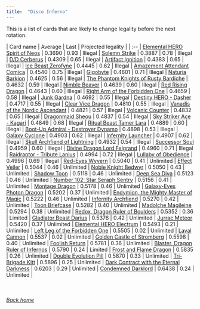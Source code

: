 ```yaml
---
title:  "Disco Inferno"
---
```


This is a list of cards that are likely to change legality before the next rotation.

| Card name | Average | Last | Projected legality |
| :-- |
[Elemental HERO Spirit of Neos](https://db.ygoprodeck.com/card/?search=Elemental%20HERO%20Spirit%20of%20Neos) | 0.3690 | 0.93 | Illegal |
[Solemn Strike](https://db.ygoprodeck.com/card/?search=Solemn%20Strike) | 0.3887 | 0.78 | Illegal |
[D/D Cerberus](https://db.ygoprodeck.com/card/?search=D/D%20Cerberus) | 0.4309 | 0.65 | Illegal |
[Artifact Ignition](https://db.ygoprodeck.com/card/?search=Artifact%20Ignition) | 0.4383 | 0.65 | Illegal |
[Ice Beast Zerofyne](https://db.ygoprodeck.com/card/?search=Ice%20Beast%20Zerofyne) | 0.4445 | 0.62 | Illegal |
[Amazement Attendant Comica](https://db.ygoprodeck.com/card/?search=Amazement%20Attendant%20Comica) | 0.4540 | 0.75 | Illegal |
[Gigobyte](https://db.ygoprodeck.com/card/?search=Gigobyte) | 0.4601 | 0.71 | Illegal |
[Naturia Barkion](https://db.ygoprodeck.com/card/?search=Naturia%20Barkion) | 0.4625 | 0.56 | Illegal |
[The Phantom Knights of Rusty Bardiche](https://db.ygoprodeck.com/card/?search=The%20Phantom%20Knights%20of%20Rusty%20Bardiche) | 0.4632 | 0.59 | Illegal |
[Nimble Beaver](https://db.ygoprodeck.com/card/?search=Nimble%20Beaver) | 0.4639 | 0.60 | Illegal |
[Red Rising Dragon](https://db.ygoprodeck.com/card/?search=Red%20Rising%20Dragon) | 0.4643 | 0.60 | Illegal |
[Right Arm of the Forbidden One](https://db.ygoprodeck.com/card/?search=Right%20Arm%20of%20the%20Forbidden%20One) | 0.4659 | 0.58 | Illegal |
[Junk Gardna](https://db.ygoprodeck.com/card/?search=Junk%20Gardna) | 0.4692 | 0.55 | Illegal |
[Destiny HERO - Dasher](https://db.ygoprodeck.com/card/?search=Destiny%20HERO%20-%20Dasher) | 0.4717 | 0.55 | Illegal |
[Clear Vice Dragon](https://db.ygoprodeck.com/card/?search=Clear%20Vice%20Dragon) | 0.4810 | 0.55 | Illegal |
[Vanadis of the Nordic Ascendant](https://db.ygoprodeck.com/card/?search=Vanadis%20of%20the%20Nordic%20Ascendant) | 0.4821 | 0.57 | Illegal |
[Volcanic Counter](https://db.ygoprodeck.com/card/?search=Volcanic%20Counter) | 0.4832 | 0.65 | Illegal |
[Dragonmaid Sheou](https://db.ygoprodeck.com/card/?search=Dragonmaid%20Sheou) | 0.4837 | 0.54 | Illegal |
[Sky Striker Ace - Kagari](https://db.ygoprodeck.com/card/?search=Sky%20Striker%20Ace%20-%20Kagari) | 0.4849 | 0.68 | Illegal |
[Ritual Beast Tamer Lara](https://db.ygoprodeck.com/card/?search=Ritual%20Beast%20Tamer%20Lara) | 0.4889 | 0.60 | Illegal |
[Boot-Up Admiral - Destroyer Dynamo](https://db.ygoprodeck.com/card/?search=Boot-Up%20Admiral%20-%20Destroyer%20Dynamo) | 0.4898 | 0.53 | Illegal |
[Galaxy Cyclone](https://db.ygoprodeck.com/card/?search=Galaxy%20Cyclone) | 0.4903 | 0.62 | Illegal |
[Infernity Launcher](https://db.ygoprodeck.com/card/?search=Infernity%20Launcher) | 0.4907 | 0.62 | Illegal |
[Skull Archfiend of Lightning](https://db.ygoprodeck.com/card/?search=Skull%20Archfiend%20of%20Lightning) | 0.4932 | 0.54 | Illegal |
[Successor Soul](https://db.ygoprodeck.com/card/?search=Successor%20Soul) | 0.4959 | 0.60 | Illegal |
[Divine Dragon Lord Felgrand](https://db.ygoprodeck.com/card/?search=Divine%20Dragon%20Lord%20Felgrand) | 0.4960 | 0.71 | Illegal |
[Raidraptor - Tribute Lanius](https://db.ygoprodeck.com/card/?search=Raidraptor%20-%20Tribute%20Lanius) | 0.4994 | 0.72 | Illegal |
[Lullaby of Obedience](https://db.ygoprodeck.com/card/?search=Lullaby%20of%20Obedience) | 0.4996 | 0.69 | Illegal |
[Red-Eyes Wyvern](https://db.ygoprodeck.com/card/?search=Red-Eyes%20Wyvern) | 0.5040 | 0.41 | Unlimited |
[Effect Veiler](https://db.ygoprodeck.com/card/?search=Effect%20Veiler) | 0.5044 | 0.46 | Unlimited |
[Noble Knight Bedwyr](https://db.ygoprodeck.com/card/?search=Noble%20Knight%20Bedwyr) | 0.5050 | 0.43 | Unlimited |
[Shadow Toon](https://db.ygoprodeck.com/card/?search=Shadow%20Toon) | 0.5118 | 0.46 | Unlimited |
[Deep Sea Diva](https://db.ygoprodeck.com/card/?search=Deep%20Sea%20Diva) | 0.5123 | 0.46 | Unlimited |
[Number 102: Star Seraph Sentry](https://db.ygoprodeck.com/card/?search=Number%20102:%20Star%20Seraph%20Sentry) | 0.5156 | 0.41 | Unlimited |
[Montage Dragon](https://db.ygoprodeck.com/card/?search=Montage%20Dragon) | 0.5178 | 0.46 | Unlimited |
[Galaxy-Eyes Photon Dragon](https://db.ygoprodeck.com/card/?search=Galaxy-Eyes%20Photon%20Dragon) | 0.5202 | 0.37 | Unlimited |
[Endymion, the Mighty Master of Magic](https://db.ygoprodeck.com/card/?search=Endymion,%20the%20Mighty%20Master%20of%20Magic) | 0.5222 | 0.46 | Unlimited |
[Infernity Archfiend](https://db.ygoprodeck.com/card/?search=Infernity%20Archfiend) | 0.5270 | 0.42 | Unlimited |
[Toon Briefcase](https://db.ygoprodeck.com/card/?search=Toon%20Briefcase) | 0.5282 | 0.40 | Unlimited |
[Madolche Magileine](https://db.ygoprodeck.com/card/?search=Madolche%20Magileine) | 0.5294 | 0.38 | Unlimited |
[Redox, Dragon Ruler of Boulders](https://db.ygoprodeck.com/card/?search=Redox,%20Dragon%20Ruler%20of%20Boulders) | 0.5352 | 0.36 | Limited |
[Gladiator Beast Darius](https://db.ygoprodeck.com/card/?search=Gladiator%20Beast%20Darius) | 0.5376 | 0.42 | Unlimited |
[Jurrac Meteor](https://db.ygoprodeck.com/card/?search=Jurrac%20Meteor) | 0.5420 | 0.37 | Unlimited |
[Elemental HERO Electrum](https://db.ygoprodeck.com/card/?search=Elemental%20HERO%20Electrum) | 0.5493 | 0.21 | Unlimited |
[Left Leg of the Forbidden One](https://db.ygoprodeck.com/card/?search=Left%20Leg%20of%20the%20Forbidden%20One) | 0.5505 | 0.02 | Unlimited |
[Laval Cannon](https://db.ygoprodeck.com/card/?search=Laval%20Cannon) | 0.5537 | 0.02 | Unlimited |
[Golden Castle of Stromberg](https://db.ygoprodeck.com/card/?search=Golden%20Castle%20of%20Stromberg) | 0.5598 | 0.40 | Unlimited |
[Foolish Return](https://db.ygoprodeck.com/card/?search=Foolish%20Return) | 0.5781 | 0.36 | Unlimited |
[Blaster, Dragon Ruler of Infernos](https://db.ygoprodeck.com/card/?search=Blaster,%20Dragon%20Ruler%20of%20Infernos) | 0.5790 | 0.24 | Limited |
[Frost and Flame Dragon](https://db.ygoprodeck.com/card/?search=Frost%20and%20Flame%20Dragon) | 0.5835 | 0.26 | Unlimited |
[Double Evolution Pill](https://db.ygoprodeck.com/card/?search=Double%20Evolution%20Pill) | 0.5870 | 0.33 | Unlimited |
[Tri-Brigade Kitt](https://db.ygoprodeck.com/card/?search=Tri-Brigade%20Kitt) | 0.5896 | 0.25 | Unlimited |
[Dark Contract with the Eternal Darkness](https://db.ygoprodeck.com/card/?search=Dark%20Contract%20with%20the%20Eternal%20Darkness) | 0.6203 | 0.29 | Unlimited |
[Condemned Darklord](https://db.ygoprodeck.com/card/?search=Condemned%20Darklord) | 0.6438 | 0.24 | Unlimited |

<br>

###### [Back home](index)